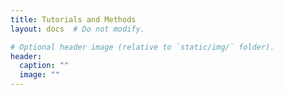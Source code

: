 ```yaml
---
title: Tutorials and Methods 
layout: docs  # Do not modify.

# Optional header image (relative to `static/img/` folder).
header:
  caption: ""
  image: ""
---
```


